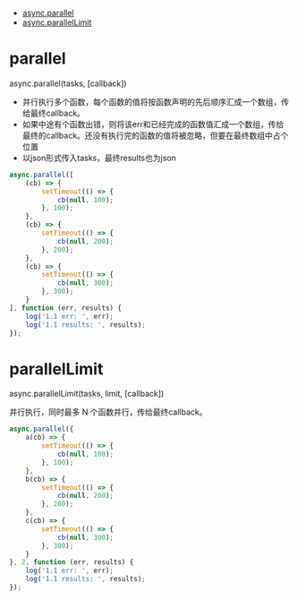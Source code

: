+   [async.parallel](#parallel)
+   [async.parallelLimit](#parallellimit)

# parallel
async.parallel(tasks, [callback])

* 并行执行多个函数，每个函数的值将按函数声明的先后顺序汇成一个数组，传给最终callback。
* 如果中途有个函数出错，则将该err和已经完成的函数值汇成一个数组，传给最终的callback。还没有执行完的函数的值将被忽略，但要在最终数组中占个位置
* 以json形式传入tasks，最终results也为json

```javascript
async.parallel([
    (cb) => {
        setTimeout(() => {
            cb(null, 100);
        }, 100);
    },
    (cb) => {
        setTimeout(() => {
            cb(null, 200);
        }, 200);
    },
    (cb) => {
        setTimeout(() => {
            cb(null, 300);
        }, 300);
    }
], function (err, results) {
    log('1.1 err: ', err);
    log('1.1 results: ', results);
});
```

# parallelLimit
async.parallelLimit(tasks, limit, [callback])

并行执行，同时最多 N 个函数并行，传给最终callback。

```javascript
async.parallel({
    a(cb) => {
        setTimeout(() => {
            cb(null, 100);
        }, 100);
    },
    b(cb) => {
        setTimeout(() => {
            cb(null, 200);
        }, 200);
    },
    c(cb) => {
        setTimeout(() => {
            cb(null, 300);
        }, 300);
    }
}, 2, function (err, results) {
    log('1.1 err: ', err);
    log('1.1 results: ', results);
});
```
